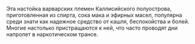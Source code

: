 Эта настойка варварских племен Каллисийского полуострова, приготовленная из спирта, сока мака и эфирных масел, популярна среди знати как надежное средство от кашля, беспокойства и болей. Многие настолько пристращаются к ней, что часто проводят дни напролет в наркотическом трансе.
